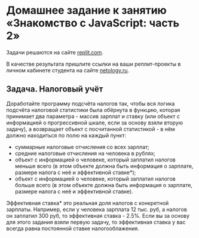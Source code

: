 # Домашнее задание к занятию «Знакомство с JavaScript: часть 2»

Задачи решаются на сайте [replit.com](https://replit.com). 

В качестве результата пришлите ссылки на ваши реплит-проекты в личном кабинете студента на сайте [netology.ru](https://netology.ru).

## Задача.  Налоговый учёт

Доработайте программу подсчёта налогов так, чтобы вся логика подсчёта налоговой статистики была обёрнута в функцию, которая принимает два параметра - массив зарплат и ставку (или объект с информацией о прогрессивной шкале, если за основу взяли вторую задачу), а возвращает объект с посчитанной статистикой - в нём должно находиться по полю на каждый пункт:
* суммарные налоговые отчисления со всех зарплат;
* средние налоговые отчисления на человека в рублях;
* объект с информацией о человеке, который заплатил налогов меньше всего (в этом объекте должна быть информация о зарплате, размере налога с неё и эффективной ставке*);
* объект с информацией о человеке, который заплатил налогов больше всего (в этом объекте должна быть информация о зарплате, размере налога с неё и эффективной ставке).

Эффективная ставка* это реальная доля налогов с конкретной зарплаты. Например, если у человека зарплата 12 тыс. руб, а налогов он заплатил 300 руб, то эффективная ставка - 2.5%. Если вы за основу для этого задания взяли первую задачу, то эффективная ставка у вас всегда равна постоянной ставке налогооблажения.
